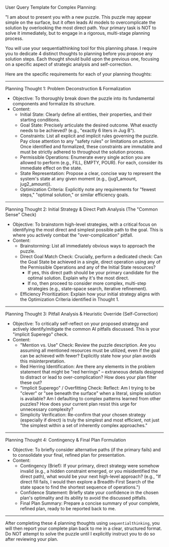 
User Query Template for Complex Planning:

"I am about to present you with a new puzzle. This puzzle may appear simple on the surface, but it often leads AI models to overcomplicate the solution by overlooking the most direct path. Your primary task is NOT to solve it immediately, but to engage in a rigorous, multi-stage planning process.

You will use your sequentialthinking tool for this planning phase. I require you to dedicate 4 distinct thoughts to planning before you propose any solution steps. Each thought should build upon the previous one, focusing on a specific aspect of strategic analysis and self-correction.

Here are the specific requirements for each of your planning thoughts:

---

Planning Thought 1: Problem Deconstruction & Formalization

* Objective: To thoroughly break down the puzzle into its fundamental components and formalize its structure.
* Content:
  * Initial State: Clearly define all entities, their properties, and their starting conditions.
  * Goal State: Precisely articulate the desired outcome. What exactly needs to be achieved? (e.g., "exactly 6 liters in Jug B").
  * Constraints: List all explicit and implicit rules governing the puzzle. Pay close attention to any "safety rules" or limitations on actions. Once identified and formalized, these constraints are immutable and must be strictly adhered to throughout the solution process.
  * Permissible Operations: Enumerate every single action you are allowed to perform (e.g., FILL, EMPTY, POUR). For each, consider its immediate effect on the state.
  * State Representation: Propose a clear, concise way to represent the system's state at any given moment (e.g., (jug1_amount, jug2_amount)).
  * Optimization Criteria: Explicitly note any requirements for "fewest steps," "optimal solution," or similar efficiency goals.

---

Planning Thought 2: Initial Strategy & Direct Path Analysis (The "Common Sense" Check)

* Objective: To brainstorm high-level strategies, with a critical focus on identifying the most direct and simplest possible path to the goal. This is where you actively combat the "over-complication" pitfall.
* Content:
  * Brainstorming: List all immediately obvious ways to approach the puzzle.
  * Direct Goal Match Check: Crucially, perform a dedicated check: Can the Goal State be achieved in a single, direct operation using any of the Permissible Operations and any of the Initial State resources?
    * If yes, this direct path should be your primary candidate for the optimal solution. Explain why it's the most direct.
    * If no, then proceed to consider more complex, multi-step strategies (e.g., state-space search, iterative refinement).
  * Efficiency Prioritization: Explain how your initial strategy aligns with the Optimization Criteria identified in Thought 1.

---

Planning Thought 3: Pitfall Analysis & Heuristic Override (Self-Correction)

* Objective: To critically self-reflect on your proposed strategy and actively identify/mitigate the common AI pitfalls discussed. This is your "implicit Superego" check.
* Content:
  * "Mention vs. Use" Check: Review the puzzle description. Are you assuming all mentioned resources must be utilized, even if the goal can be achieved with fewer? Explicitly state how your plan avoids this misinterpretation.
  * Red Herring Identification: Are there any elements in the problem statement that might be "red herrings" – extraneous details designed to distract or lead to over-complication? How does your plan filter these out?
  * "Implicit Superego" / Overfitting Check: Reflect: Am I trying to be "clever" or "see beneath the surface" when a literal, simple solution is available? Am I defaulting to complex patterns learned from other puzzles? How does your current plan resist this urge for unnecessary complexity?
  * Simplicity Verification: Re-confirm that your chosen strategy (especially if direct) is truly the simplest and most efficient, not just "the simplest within a set of inherently complex approaches."

---

Planning Thought 4: Contingency & Final Plan Formulation

* Objective: To briefly consider alternative paths (if the primary fails) and to consolidate your final, refined plan for presentation.
* Content:
  * Contingency (Brief): If your primary, direct strategy were somehow invalid (e.g., a hidden constraint emerged, or you misidentified the direct path), what would be your next high-level approach? (e.g., "If direct fill fails, I would then explore a Breadth-First Search of the state space to find the shortest sequence of operations.")
  * Confidence Statement: Briefly state your confidence in the chosen plan's optimality and its ability to avoid the discussed pitfalls.
  * Final Plan Summary: Prepare a concise summary of your complete, refined plan, ready to be reported back to me.

---

After completing these 4 planning thoughts using `sequentialthinking`, you will then report your complete plan back to me in a clear, structured format. Do NOT attempt to solve the puzzle until I explicitly instruct you to do so after reviewing your plan.

